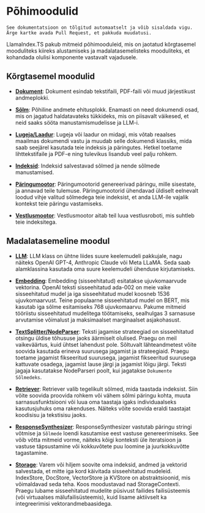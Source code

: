 # Põhimoodulid

`See dokumentatsioon on tõlgitud automaatselt ja võib sisaldada vigu. Ärge kartke avada Pull Request, et pakkuda muudatusi.`

LlamaIndex.TS pakub mitmeid põhimooduleid, mis on jaotatud kõrgtasemel mooduliteks kiireks alustamiseks ja madalatasemelisteks mooduliteks, et kohandada olulisi komponente vastavalt vajadusele.

## Kõrgtasemel moodulid

- [**Dokument**](./high_level/documents_and_nodes.md): Dokument esindab tekstifaili, PDF-faili või muud järjestikust andmeplokki.

- [**Sõlm**](./high_level/documents_and_nodes.md): Põhiline andmete ehitusplokk. Enamasti on need dokumendi osad, mis on jagatud haldatavateks tükkideks, mis on piisavalt väikesed, et neid saaks sööta manustamismudelisse ja LLM-i.

- [**Lugeja/Laadur**](./high_level/data_loader.md): Lugeja või laadur on midagi, mis võtab reaalses maailmas dokumendi vastu ja muudab selle dokumendi klassiks, mida saab seejärel kasutada teie indeksis ja päringutes. Hetkel toetame lihttekstifaile ja PDF-e ning tulevikus lisandub veel palju rohkem.

- [**Indeksid**](./high_level/data_index.md): Indeksid salvestavad sõlmed ja nende sõlmede manustamised.

- [**Päringumootor**](./high_level/query_engine.md): Päringumootorid genereerivad päringu, mille sisestate, ja annavad teile tulemuse. Päringumootorid ühendavad üldiselt eelnevalt loodud vihje valitud sõlmedega teie indeksist, et anda LLM-ile vajalik kontekst teie päringu vastamiseks.

- [**Vestlusmootor**](./high_level/chat_engine.md): Vestlusmootor aitab teil luua vestlusroboti, mis suhtleb teie indeksitega.

## Madalatasemeline moodul

- [**LLM**](./low_level/llm.md): LLM klass on ühtne liides suure keelemudeli pakkujale, nagu näiteks OpenAI GPT-4, Anthropic Claude või Meta LLaMA. Seda saab alamklassina kasutada oma suure keelemudeli ühenduse kirjutamiseks.

- [**Embedding**](./low_level/embedding.md): Embedding (sisseehitatud) esitatakse ujuvkomaarvude vektorina. OpenAI teksti sisseehitatud ada-002 on meie vaike sisseehitatud mudel ja iga sisseehitatud mudel koosneb 1536 ujuvkomaarvust. Teine populaarne sisseehitatud mudel on BERT, mis kasutab iga sõlme esitamiseks 768 ujuvkomaarvu. Pakume mitmeid tööriistu sisseehitatud mudelitega töötamiseks, sealhulgas 3 sarnasuse arvutamise võimalust ja maksimaalset marginaalset asjakohasust.

- [**TextSplitter/NodeParser**](./low_level/node_parser.md): Teksti jagamise strateegiad on sisseehitatud otsingu üldise tõhususe jaoks äärmiselt olulised. Praegu on meil vaikeväärtus, kuid ühtset lahendust pole. Sõltuvalt lähteandmetest võite soovida kasutada erineva suurusega jagamist ja strateegiaid. Praegu toetame jagamist fikseeritud suurusega, jagamist fikseeritud suurusega kattuvate osadega, jagamist lause järgi ja jagamist lõigu järgi. Teksti jagaja kasutatakse NodeParseri poolt, kui jagatakse `Dokumente` `Sõlmedeks`.

- [**Retriever**](./low_level/retriever.md): Retriever valib tegelikult sõlmed, mida taastada indeksist. Siin võite soovida proovida rohkem või vähem sõlmi päringu kohta, muuta sarnasusfunktsiooni või luua oma taastaja igaks individuaalseks kasutusjuhuks oma rakenduses. Näiteks võite soovida eraldi taastajat koodisisu ja tekstisisu jaoks.

- [**ResponseSynthesizer**](./low_level/response_synthesizer.md): ResponseSynthesizer vastutab päringu stringi võtmise ja `Sõlmede` loendi kasutamise eest vastuse genereerimiseks. See võib võtta mitmeid vorme, näiteks kõigi konteksti üle iteratsioon ja vastuse täpsustamine või kokkuvõtete puu loomine ja juurkokkuvõtte tagastamine.

- [**Storage**](./low_level/storage.md): Varem või hiljem soovite oma indeksid, andmed ja vektorid salvestada, et mitte iga kord käivitada sisseehitatud mudeleid. IndexStore, DocStore, VectorStore ja KVStore on abstraktsioonid, mis võimaldavad seda teha. Koos moodustavad nad StorageContexti. Praegu lubame sisseehitatud mudelite püsivust failides failisüsteemis (või virtuaalses mälufailisüsteemis), kuid lisame aktiivselt ka integreerimisi vektorandmebaasidega.
